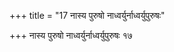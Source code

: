 +++
title = "17 नास्य पुरुषो नाध्वर्युर्नाध्वर्युपुरुषः"

+++
नास्य पुरुषो नाध्वर्युर्नाध्वर्युपुरुषः १७